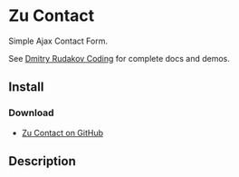 # Zu Contact

Simple Ajax Contact Form.

See [Dmitry Rudakov Coding](https://***REMOVED***.com/coding/) for complete docs and demos.

## Install

### Download

+ [Zu Contact on GitHub](https://github.com/picasso/zu-contact/archive/master.zip)

## Description
